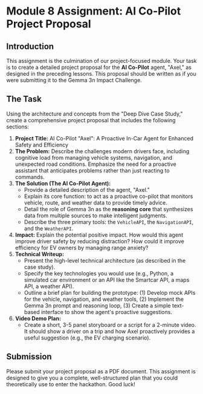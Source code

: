 # Module 8 Assignment: AI Co-Pilot Project Proposal

## Introduction
This assignment is the culmination of our project-focused module. Your task is to create a detailed project proposal for the **AI Co-Pilot** agent, "Axel," as designed in the preceding lessons. This proposal should be written as if you were submitting it to the Gemma 3n Impact Challenge.

## The Task
Using the architecture and concepts from the "Deep Dive Case Study," create a comprehensive project proposal that includes the following sections:

1.  **Project Title:** AI Co-Pilot "Axel": A Proactive In-Car Agent for Enhanced Safety and Efficiency
2.  **The Problem:** Describe the challenges modern drivers face, including cognitive load from managing vehicle systems, navigation, and unexpected road conditions. Emphasize the need for a proactive assistant that anticipates problems rather than just reacting to commands.
3.  **The Solution (The AI Co-Pilot Agent):**
    *   Provide a detailed description of the agent, "Axel."
    *   Explain its core function: to act as a proactive co-pilot that monitors vehicle, route, and weather data to provide timely advice.
    *   Detail the role of Gemma 3n as the **reasoning core** that synthesizes data from multiple sources to make intelligent judgments.
    *   Describe the three primary tools: the `VehicleAPI`, the `NavigationAPI`, and the `WeatherAPI`.
4.  **Impact:** Explain the potential positive impact. How would this agent improve driver safety by reducing distraction? How could it improve efficiency for EV owners by managing range anxiety?
5.  **Technical Writeup:**
    *   Present the high-level technical architecture (as described in the case study).
    *   Specify the key technologies you would use (e.g., Python, a simulated car environment or an API like the Smartcar API, a maps API, a weather API).
    *   Outline a brief plan for building the prototype: (1) Develop mock APIs for the vehicle, navigation, and weather tools, (2) Implement the Gemma 3n prompt and reasoning loop, (3) Create a simple text-based interface to show the agent's proactive suggestions.
6.  **Video Demo Plan:**
    *   Create a short, 3-5 panel storyboard or a script for a 2-minute video. It should show a driver on a trip and how Axel proactively provides a useful suggestion (e.g., the EV charging scenario).

## Submission
Please submit your project proposal as a PDF document. This assignment is designed to give you a complete, well-structured plan that you could theoretically use to enter the hackathon. Good luck!
